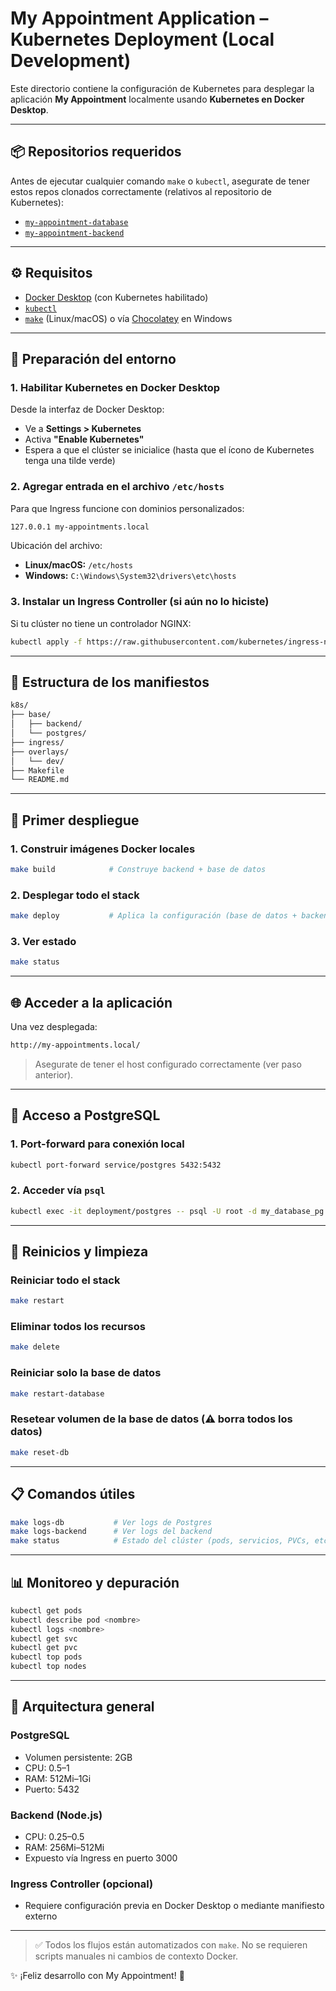 # My Appointment Application – Kubernetes Deployment (Local Development)

Este directorio contiene la configuración de Kubernetes para desplegar la aplicación **My Appointment** localmente usando **Kubernetes en Docker Desktop**.

---

## 📦 Repositorios requeridos

Antes de ejecutar cualquier comando `make` o `kubectl`, asegurate de tener estos repos clonados correctamente (relativos al repositorio de Kubernetes):

* [`my-appointment-database`](../my-appointment-database/)
* [`my-appointment-backend`](../my-appointment-backend/)

---

## ⚙️ Requisitos

* [Docker Desktop](https://www.docker.com/products/docker-desktop/) (con Kubernetes habilitado)
* [`kubectl`](https://kubernetes.io/docs/tasks/tools/)
* [`make`](https://www.gnu.org/software/make/) (Linux/macOS) o vía [Chocolatey](https://chocolatey.org/) en Windows

---

## 💪 Preparación del entorno

### 1. Habilitar Kubernetes en Docker Desktop

Desde la interfaz de Docker Desktop:

* Ve a **Settings > Kubernetes**
* Activa **"Enable Kubernetes"**
* Espera a que el clúster se inicialice (hasta que el ícono de Kubernetes tenga una tilde verde)

### 2. Agregar entrada en el archivo `/etc/hosts`

Para que Ingress funcione con dominios personalizados:

```bash
127.0.0.1 my-appointments.local
```

Ubicación del archivo:

* **Linux/macOS:** `/etc/hosts`
* **Windows:** `C:\Windows\System32\drivers\etc\hosts`

### 3. Instalar un Ingress Controller (si aún no lo hiciste)

Si tu clúster no tiene un controlador NGINX:

```bash
kubectl apply -f https://raw.githubusercontent.com/kubernetes/ingress-nginx/controller-v1.9.4/deploy/static/provider/cloud/deploy.yaml
```

---

## 🧱 Estructura de los manifiestos

```txt
k8s/
├── base/
│   ├── backend/
│   └── postgres/
├── ingress/
├── overlays/
│   └── dev/
├── Makefile
└── README.md
```

---

## 🚀 Primer despliegue

### 1. Construir imágenes Docker locales

```bash
make build            # Construye backend + base de datos
```

### 2. Desplegar todo el stack

```bash
make deploy           # Aplica la configuración (base de datos + backend + ingress)
```

### 3. Ver estado

```bash
make status
```

---

## 🌐 Acceder a la aplicación

Una vez desplegada:

```bash
http://my-appointments.local/
```

> Asegurate de tener el host configurado correctamente (ver paso anterior).

---

## 🐘 Acceso a PostgreSQL

### 1. Port-forward para conexión local

```bash
kubectl port-forward service/postgres 5432:5432
```

### 2. Acceder vía `psql`

```bash
kubectl exec -it deployment/postgres -- psql -U root -d my_database_pg
```

---

## 🔁 Reinicios y limpieza

### Reiniciar todo el stack

```bash
make restart
```

### Eliminar todos los recursos

```bash
make delete
```

### Reiniciar solo la base de datos

```bash
make restart-database
```

### Resetear volumen de la base de datos (⚠️ borra todos los datos)

```bash
make reset-db
```

---

## 📋 Comandos útiles

```bash
make logs-db           # Ver logs de Postgres
make logs-backend      # Ver logs del backend
make status            # Estado del clúster (pods, servicios, PVCs, etc.)
```

---

## 📊 Monitoreo y depuración

```bash
kubectl get pods
kubectl describe pod <nombre>
kubectl logs <nombre>
kubectl get svc
kubectl get pvc
kubectl top pods
kubectl top nodes
```

---

## 🤖 Arquitectura general

### PostgreSQL

* Volumen persistente: 2GB
* CPU: 0.5–1
* RAM: 512Mi–1Gi
* Puerto: 5432

### Backend (Node.js)

* CPU: 0.25–0.5
* RAM: 256Mi–512Mi
* Expuesto vía Ingress en puerto 3000

### Ingress Controller (opcional)

* Requiere configuración previa en Docker Desktop o mediante manifiesto externo

---

> ✅ Todos los flujos están automatizados con `make`. No se requieren scripts manuales ni cambios de contexto Docker.

✨ ¡Feliz desarrollo con My Appointment! 🚀
